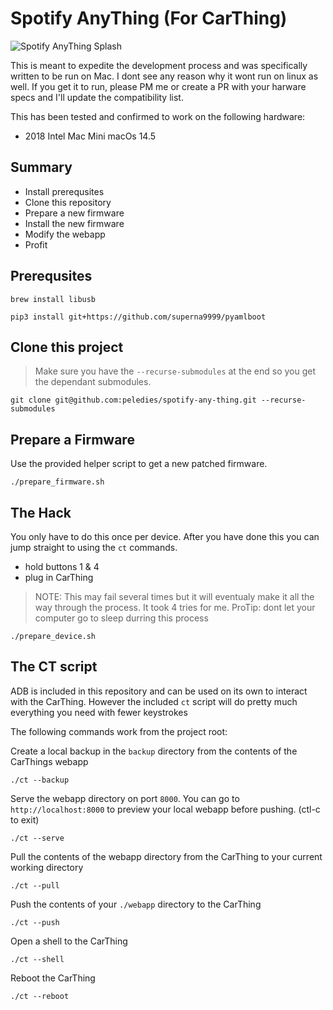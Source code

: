 # Spotify AnyThing (For CarThing)

![Spotify AnyThing Splash](https://github.com/peledies/spotify-any-thing/blob/main/webapp/images/appstart.png?raw=true)


This is meant to expedite the development process and was specifically written to be run on Mac. I dont see any reason why it wont run on linux as well. If you get it to run, please PM me or create a PR with your harware specs and I'll update the compatibility list.

This has been tested and confirmed to work on the following hardware:
- 2018 Intel Mac Mini macOs 14.5

## Summary

- Install prerequsites
- Clone this repository
- Prepare a new firmware
- Install the new firmware
- Modify the webapp
- Profit

## Prerequsites
```
brew install libusb
```

```
pip3 install git+https://github.com/superna9999/pyamlboot
```

## Clone this project
> Make sure you have the `--recurse-submodules` at the end so you get the
> dependant submodules.
```
git clone git@github.com:peledies/spotify-any-thing.git --recurse-submodules
```


## Prepare a Firmware
Use the provided helper script to get a new patched firmware.
```
./prepare_firmware.sh
```


## The Hack
You only have to do this once per device. After you have done this you can jump straight to using the `ct` commands.
- hold buttons 1 & 4
- plug in CarThing

> NOTE: This may fail several times but it will eventualy make it all the way
> through the process. It took 4 tries for me. ProTip: dont let your computer
> go to sleep durring this process
```
./prepare_device.sh
```


## The CT script
ADB is included in this repository and can be used on its own to interact with the CarThing. However the included `ct` script will do pretty much everything you need with fewer keystrokes

The following commands work from the project root:

Create a local backup in the `backup` directory from the contents of the CarThings webapp
```
./ct --backup
```

Serve the webapp directory on port `8000`. You can go to `http://localhost:8000` to preview your local webapp before pushing. (ctl-c to exit)
```
./ct --serve
```

Pull the contents of the webapp directory from the CarThing to your current working directory
```
./ct --pull
```

Push the contents of your `./webapp` directory to the CarThing
```
./ct --push
```

Open a shell to the CarThing
```
./ct --shell
```

Reboot the CarThing
```
./ct --reboot
```